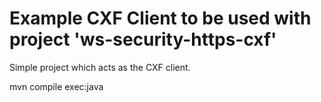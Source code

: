 Example CXF Client to be used with project 'ws-security-https-cxf'
=========================
Simple project which acts as the CXF client.

mvn compile exec:java
